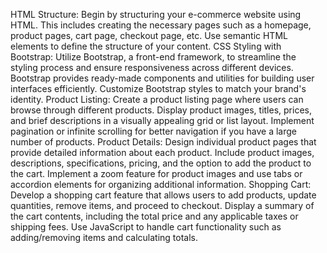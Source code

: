 HTML Structure: Begin by structuring your e-commerce website using HTML. This includes creating the necessary pages such as a homepage, product pages, cart page, checkout page, etc. Use semantic HTML elements to define the structure of your content.
CSS Styling with Bootstrap: Utilize Bootstrap, a front-end framework, to streamline the styling process and ensure responsiveness across different devices. Bootstrap provides ready-made components and utilities for building user interfaces efficiently. Customize Bootstrap styles to match your brand's identity.
Product Listing: Create a product listing page where users can browse through different products. Display product images, titles, prices, and brief descriptions in a visually appealing grid or list layout. Implement pagination or infinite scrolling for better navigation if you have a large number of products.
Product Details: Design individual product pages that provide detailed information about each product. Include product images, descriptions, specifications, pricing, and the option to add the product to the cart. Implement a zoom feature for product images and use tabs or accordion elements for organizing additional information.
Shopping Cart: Develop a shopping cart feature that allows users to add products, update quantities, remove items, and proceed to checkout. Display a summary of the cart contents, including the total price and any applicable taxes or shipping fees. Use JavaScript to handle cart functionality such as adding/removing items and calculating totals.

